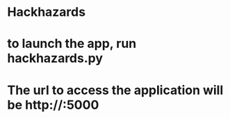 # Hackhazards
# to launch the app, run hackhazards.py
# The url to access the application will be http://<ipAddress>:5000